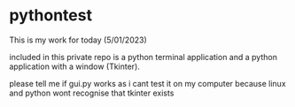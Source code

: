 # pythontest


This is my work for today (5/01/2023)


included in this private repo is a python terminal application and a python application with a window (Tkinter).

please tell me if gui.py works as i cant test it on my computer because linux and python wont recognise that tkinter exists
